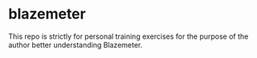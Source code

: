 # blazemeter

This repo is strictly for personal training exercises for the purpose of the author better understanding Blazemeter. 

